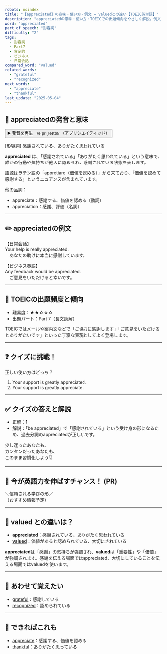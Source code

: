 ```yaml
---
robots: noindex
title: "【appreciated】の意味・使い方・例文 ― valuedとの違い【TOEIC英単語】"
description: "appreciatedの意味・使い方・TOEICでの出題傾向をやさしく解説。例文・クイズ付きでvaluedとの違いもわかりやすく学べます。"
word: "appreciated"
part_of_speech: "形容詞"
difficulty: "2"
tags:
  - 形容詞
  - Part7
  - 肯定的
  - ビジネス
  - 日常会話
compared_word: "valued"
related_words:
  - "grateful"
  - "recognized"
next_words:
  - "appreciate"
  - "thankful"
last_update: "2025-05-04"
---
```


## 🔰 appreciatedの発音と意味

<button class="play-audio" onclick="playTTS('appreciated')">
  <span class="play-audio-main">
    ▶️ 発音を再生　/əˈpriːʃieɪtɪd/
  </span>
  <span class="play-audio-sub">
    （アプリシエイティッド）
  </span>
</button>

[形容詞] 感謝されている、ありがたく思われている

**appreciated** は、「感謝されている」「ありがたく思われている」という意味で、誰かの行動や気持ちが他人に認められ、感謝されている状態を表します。

語源はラテン語の「appretiare（価値を認める）」から来ており、「価値を認めて感謝する」というニュアンスが含まれています。

他の品詞：  
- appreciate：感謝する、価値を認める（動詞）
- appreciation：感謝、評価（名詞）

---

## ✏️ appreciatedの例文

【日常会話】  
Your help is really appreciated.  
　あなたの助けに本当に感謝しています。

【ビジネス英語】  
Any feedback would be appreciated.  
　ご意見をいただけると幸いです。

---

## 🎯 TOEICの出題頻度と傾向

- 難易度：★★☆☆☆
- 出題パート：Part 7（長文読解）

TOEICではメールや案内文などで「ご協力に感謝します」「ご意見をいただけるとありがたいです」といった丁寧な表現としてよく登場します。

---

## ❓ クイズに挑戦！

正しい使い方はどっち？

1. Your support is greatly appreciated.  
2. Your support is greatly appreciate.

---

## ✅ クイズの答えと解説

- 正解：**1**
- 解説：「be appreciated」で「感謝されている」という受け身の形になるため、過去分詞のappreciatedが正しいです。

少し迷ったあなたも、  
カンタンだったあなたも、  
このまま習慣化しよう👇️

---

## 🚀 今が英語力を伸ばすチャンス！ (PR)

<div class="info-center">
＼信頼される学びの形／<br>  
（おすすめ情報予定）
</div>

---

## 🤔  valued との違いは？

- **appreciated**：感謝されている、ありがたく思われている
- **[valued](/word/valued/)**：価値があると認められている、大切にされている

**appreciated**は「感謝」の気持ちが強調され、**valued**は「重要性」や「価値」が強調されます。感謝を伝える場面ではappreciated、大切にしていることを伝える場面ではvaluedを使います。

---

## 🧩 あわせて覚えたい

- [grateful](/word/grateful/)：感謝している
- [recognized](/word/recognized/)：認められている

---

## 📖 できればこれも

- [appreciate](/word/appreciate/)：感謝する、価値を認める
- [thankful](/word/thankful/)：ありがたく思っている

<!-- cvid: aid29_bid44 -->
